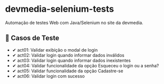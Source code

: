 # devmedia-selenium-tests
Automação de testes Web com Java/Selenium no site da devmedia.

## 🦔 Casos de Teste

- ✔ act01: Validar exibição o modal de login
- ✔ act02: Validar login quando informar dados inválidos
- ✔ act03: Validar login quando informar dados inexistentes
- ✔ act04: Validar funcionalidade da opção Esqueceu o login ou a senha?
- ✔ act05: Validar funcionalidade da opção Cadastre-se
- ✔ act06: Validar login com sucesso
